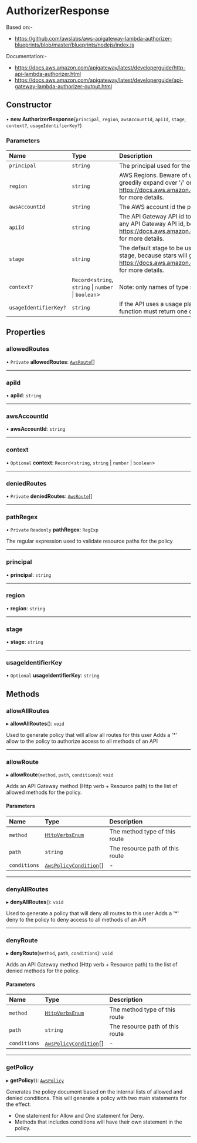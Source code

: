 # AuthorizerResponse

Based on:-

- <https://github.com/awslabs/aws-apigateway-lambda-authorizer-blueprints/blob/master/blueprints/nodejs/index.js>

Documentation:-

- <https://docs.aws.amazon.com/apigateway/latest/developerguide/http-api-lambda-authorizer.html>
- <https://docs.aws.amazon.com/apigateway/latest/developerguide/api-gateway-lambda-authorizer-output.html>

## Constructor

• **new AuthorizerResponse**(`principal`, `region`, `awsAccountId`, `apiId`, `stage`, `context?`, `usageIdentifierKey?`)

### Parameters

| Name | Type | Description |
| :------ | :------ | :------ |
| `principal` | `string` | The principal used for the policy, this should be a unique identifier for the end user |
| `region` | `string` | AWS Regions. Beware of using '*' since it will not simply mean any region, because stars will greedily expand over '/' or other separators. See <https://docs.aws.amazon.com/IAM/latest/UserGuide/reference_policies_elements_resource.html> for more details. |
| `awsAccountId` | `string` | The AWS account id the policy will be generated for. This is used to create the method ARNs. |
| `apiId` | `string` | The API Gateway API id to be used in the policy. Beware of using '*' since it will not simply mean any API Gateway API id, because stars will greedily expand over '/' or other separators. See <https://docs.aws.amazon.com/IAM/latest/UserGuide/reference_policies_elements_resource.html> for more details. |
| `stage` | `string` | The default stage to be used in the policy. Beware of using '*' since it will not simply mean any stage, because stars will greedily expand over '/' or other separators. See <https://docs.aws.amazon.com/IAM/latest/UserGuide/reference_policies_elements_resource.html> for more details. |
| `context?` | `Record`<`string`, `string` \| `number` \| `boolean`\> | Note: only names of type string and values of type int, string or boolean are supported |
| `usageIdentifierKey?` | `string` | If the API uses a usage plan (the apiKeySource is set to `AUTHORIZER`), the Lambda authorizer function must return one of the usage plan's API keys as the usageIdentifierKey property value. |

## Properties

### allowedRoutes

• `Private` **allowedRoutes**: [`AwsRoute`](modules.md#awsroute)[]
___

### apiId

• **apiId**: `string`
___

### awsAccountId

• **awsAccountId**: `string`
___

### context

• `Optional` **context**: `Record`<`string`, `string` \| `number` \| `boolean`\>
___

### deniedRoutes

• `Private` **deniedRoutes**: [`AwsRoute`](modules.md#awsroute)[]
___

### pathRegex

• `Private` `Readonly` **pathRegex**: `RegExp`

The regular expression used to validate resource paths for the policy
___

### principal

• **principal**: `string`
___

### region

• **region**: `string`
___

### stage

• **stage**: `string`
___

### usageIdentifierKey

• `Optional` **usageIdentifierKey**: `string`

## Methods

### allowAllRoutes

▸ **allowAllRoutes**(): `void`

Used to generate policy that will allow all routes for this user
Adds a '*' allow to the policy to authorize access to all methods of an API
___

### allowRoute

▸ **allowRoute**(`method`, `path`, `conditions`): `void`

Adds an API Gateway method (Http verb + Resource path) to the list of allowed methods for the policy.

#### Parameters

| Name | Type | Description |
| :------ | :------ | :------ |
| `method` | [`HttpVerbsEnum`](enums/HttpVerbsEnum.md) | The method type of this route |
| `path` | `string` | The resource path of this route |
| `conditions` | [`AwsPolicyCondition`](modules#awspolicycondition)[] | - |
___

### denyAllRoutes

▸ **denyAllRoutes**(): `void`

Used to generate a policy that will deny all routes to this user
Adds a '*' deny to the policy to deny access to all methods of an API
___

### denyRoute

▸ **denyRoute**(`method`, `path`, `conditions`): `void`

Adds an API Gateway method (Http verb + Resource path) to the list of denied methods for the policy.

#### Parameters

| Name | Type | Description |
| :------ | :------ | :------ |
| `method` | [`HttpVerbsEnum`](enums/HttpVerbsEnum.md) | The method type of this route |
| `path` | `string` | The resource path of this route |
| `conditions` | [`AwsPolicyCondition`](modules.md#awspolicycondition)[] | - |
___

### getPolicy

▸ **getPolicy**(): [`AwsPolicy`](modules.md#awspolicy)

Generates the policy document based on the internal lists of allowed and denied conditions.
This will generate a policy with two main statements for the effect:

- One statement for Allow and One statement for Deny.
- Methods that includes conditions will have their own statement in the policy.

___
